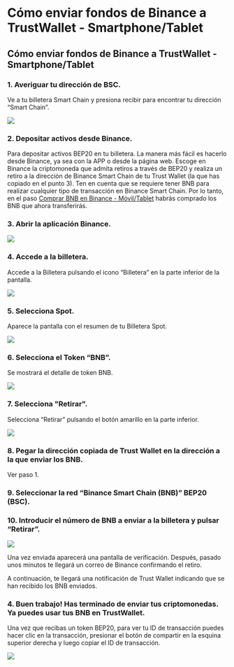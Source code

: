 # Cómo enviar fondos de Binance a TrustWallet - Smartphone/Tablet

## Cómo enviar fondos de Binance a TrustWallet - Smartphone/Tablet



### 1. Averiguar tu dirección de BSC.

Ve a tu billetera Smart Chain y presiona recibir para encontrar tu dirección “Smart Chain”.



![](https://user-images.githubusercontent.com/79335891/108876360-6d403700-75fe-11eb-939b-80df41248836.png)



### 2. Depositar activos desde Binance.

Para depositar activos BEP20 en tu billetera. La manera más fácil es hacerlo desde Binance, ya sea con la APP o desde la página web. Escoge en Binance la criptomoneda que admita retiros a través de BEP20 y realiza un retiro a la dirección de Binance Smart Chain de tu Trust Wallet \(la que has copiado en el punto 3\). Ten en cuenta que se requiere tener BNB para realizar cualquier tipo de transacción en Binance Smart Chain. Por lo tanto, en el paso [Comprar BNB en Binance - Móvil/Tablet](primeros-pasos-binance-smartphone-tablet/comprar-bnb-en-binance-smartphone-tablet.md) habrás comprado los BNB que ahora transferirás.



### 3. Abrir la aplicación Binance.



![](../../.gitbook/assets/screenshot_20210224-221417%20%281%29.jpg)



### 4. Accede a la billetera.

Accede a la Billetera pulsando el icono “Billetera” en la parte inferior de la pantalla.



![](../../.gitbook/assets/screenshot_20210224-221906%20%286%29%20%286%29%20%286%29%20%286%29%20%286%29%20%285%29.jpg)



### 5. Selecciona Spot.

Aparece la pantalla con el resumen de tu Billetera Spot.



![](../../.gitbook/assets/screenshot_20210228-173736.jpg)



### 6. Selecciona el Token “BNB”.

Se mostrará el detalle de token BNB.



![](../../.gitbook/assets/screenshot_20210228-173743.jpg)



### 7. Selecciona "Retirar".

Selecciona “Retirar” pulsando el botón amarillo en la parte inferior.



![](../../.gitbook/assets/screenshot_20210228-173757.jpg)



### 8. Pegar la dirección copiada de Trust Wallet en la dirección a la que enviar los BNB.

Ver paso 1.



### 9. Seleccionar la red “Binance Smart Chain \(BNB\)” BEP20 \(BSC\).



### 10. Introducir el número de BNB a enviar a la billetera y pulsar “Retirar”.





![](../../.gitbook/assets/screenshot_20210228-173805.jpg)



Una vez enviada aparecerá una pantalla de verificación. Después, pasado unos minutos te llegará un correo de Binance confirmando el retiro. 

A continuación, te llegará una notificación de Trust Wallet indicando que se han recibido los BNB enviados.



### 4. Buen trabajo! Has terminado de enviar tus criptomonedas. Ya puedes usar tus BNB en TrustWallet.

Una vez que recibas un token BEP20, para ver tu ID de transacción puedes hacer clic en la transacción, presionar el botón de compartir en la esquina superior derecha y luego copiar el ID de transacción.



![](https://user-images.githubusercontent.com/79335891/108876364-6dd8cd80-75fe-11eb-94c1-88c398870b2d.png)







